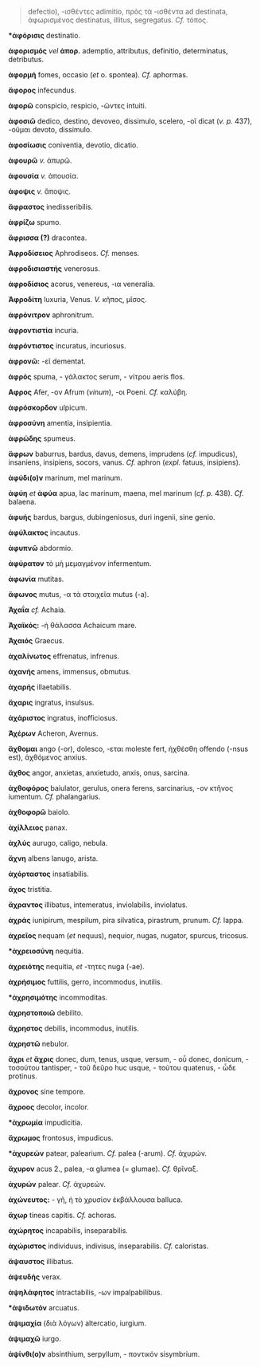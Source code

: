 > defectio), -ισθέντες adimitio, πρὸς τὰ -ισθέντα ad destinata,
> ἀφωρισμένος destinatus, illitus, segregatus. *Cf.* τόπος.

**\*ἀφόρισις** destinatio.

**ἀφορισμός** *vel* **ἀπορ.** ademptio, attributus, definitio,
determinatus, detributus.

**ἀφορμή** fomes, occasio (*et* o. spontea). *Cf.* aphormas.

**ἄφορος** infecundus.

**ἀφορῶ** conspicio, respicio, -ῶντες intuiti.

**ἀφοσιῶ** dedico, destino, devoveo, dissimulo, scelero, -οῖ dicat (*v.
p.* 437), -οῦμαι devoto, dissimulo.

**ἀφοσίωσις** coniventia, devotio, dicatio.

**ἀφουρῶ** *v.* ἀπυρῶ.

**ἀφουσία** *v.* ἀπουσία.

**ἀφοψις** *v.* ἄποψις.

**ἄφραστος** inedisseribilis.

**ἀφρίζω** spumo.

**ἄφρισσα (?)** dracontea.

**Ἀφροδίσειος** Aphrodiseos. *Cf.* menses.

**ἀφροδισιαστής** venerosus.

**ἀφροδίσιος** acorus, venereus, -ια veneralia.

**Ἀφροδίτη** luxuria, Venus. *V.* κῆπος, μῖσος.

**ἀφρόνιτρον** aphronitrum.

**ἀφροντιστία** incuria.

**ἀφρόντιστος** incuratus, incuriosus.

**ἀφρονῶ:** -εῖ dementat.

**ἀφρός** spuma, - γάλακτος serum, - νίτρου aeris flos.

**Αφρος** Afer, -ον Afrum (*vinum*), -οι Poeni. *Cf.* καλύβη.

**ἀφρόσκορδον** ulpicum.

**ἀφροσύνη** amentia, insipientia.

**ἀφρώδης** spumeus.

**ἄφρων** baburrus, bardus, davus, demens, imprudens (*cf.* impudicus),
insaniens, insipiens, socors, vanus. *Cf.* aphron (*expl.* fatuus,
insipiens).

**ἀφύδι(ο)ν** marinum, mel marinum.

**ἀφύη** *et* **ἀφύα** apua, lac marinum, maena, mel marinum (*cf. p.*
438). *Cf.* balaena.

**ἀφυής** bardus, bargus, dubingeniosus, duri ingenii, sine genio.

**ἀφύλακτος** incautus.

**ἀφυπνῶ** abdormio.

**ἀφύρατον** τὸ μὴ μεμαγμένον infermentum.

**ἀφωνία** mutitas.

**ἄφωνος** mutus, -α τὰ στοιχεῖα mutus (-a).

**Ἀχαΐα** *cf.* Achaia.

**Ἀχαϊκός:** -ἡ θάλασσα Achaicum mare.

**Ἀχαιός** Graecus.

**ἀχαλίνωτος** effrenatus, infrenus.

**ἀχανής** amens, immensus, obmutus.

**ἀχαρής** illaetabilis.

**ἄχαρις** ingratus, insulsus.

**ἀχάριστος** ingratus, inofficiosus.

**Ἀχέρων** Acheron, Avernus.

**ἄχθομαι** ango (-or), dolesco, -εται moleste fert, ἠχθέσθη offendo
(-nsus est), ἀχθόμενος anxius.

**ἄχθος** angor, anxietas, anxietudo, anxis, onus, sarcina.

**ἀχθοφόρος** baiulator, gerulus, onera ferens, sarcinarius, -ον κτῆνος
iumentum. *Cf.* phalangarius.

**ἀχθοφορῶ** baiolo.

**ἀχίλλειος** panax.

**ἀχλύς** aurugo, caligo, nebula.

**ἄχνη** albens lanugo, arista.

**ἀχόρταστος** insatiabilis.

**ἄχος** tristitia.

**ἄχραντος** illibatus, intemeratus, inviolabilis, inviolatus.

**ἀχράς** iunipirum, mespilum, pira silvatica, pirastrum, prunum. *Cf.*
lappa.

**ἀχρεῖος** nequam (*et* nequus), nequior, nugas, nugator, spurcus,
tricosus.

**\*ἀχρειοσύνη** nequitia.

**ἀχρειότης** nequitia, *et* -τητες nuga (-ae).

**ἀχρήσιμος** futtilis, gerro, incommodus, inutilis.

**\*ἀχρησιμότης** incommoditas.

**ἀχρηστοποιῶ** debilito.

**ἄχρηστος** debilis, incommodus, inutilis.

**ἀχρηστῶ** nebulor.

**ἄχρι** *et* **ἄχρις** donec, dum, tenus, usque, versum, - οὗ donec,
donicum, - τοσούτου tantisper, - τοῦ δεῦρο huc usque, - τούτου
quatenus, - ὧδε protinus.

**ἄχρονος** sine tempore.

**ἄχροος** decolor, incolor.

**\*ἀχρωμία** impudicitia.

**ἄχρωμος** frontosus, impudicus.

**\*ἀχυρεών** patear, palearium. *Cf.* palea (-arum). *Cf.* ἀχυρών.

**ἄχυρον** acus 2., palea, -α glumea (= gIumae). *Cf.* θρῖναξ.

**ἀχυρών** palear. *Cf.* ἀχυρεών.

**ἀχώνευτος:** - γῆ, ἡ τὸ χρυσίον ἐκβάλλουσα balluca.

**ἄχωρ** tineas capitis. *Cf.* achoras.

**ἀχώρητος** incapabilis, inseparabilis.

**ἀχώριστος** individuus, indivisus, inseparabilis. *Cf.* caloristas.

**ἄψαυστος** illibatus.

**ἀψευδής** verax.

**ἀψηλάφητος** intractabilis, -ων impalpabilibus.

**\*ἁψιδωτόν** arcuatus.

**ἁψιμαχία** (διὰ λόγων) altercatio, iurgium.

**ἁψιμαχῶ** iurgo.

**ἀψίνθι(ο)ν** absinthium, serpyllum, - ποντικόν sisymbrium.
